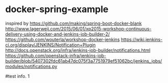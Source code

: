 # docker-spring-example

inspired by https://github.com/making/spring-boot-docker-blank
http://www.lagerweij.com/2015/06/01/xp2015-workshop-continuous-delivery-using-docker-and-jenkins-job-builder-2/
https://github.com/wouterla/workshop-docker-jenkins
https://wiki.jenkins-ci.org/display/JENKINS/Notification+Plugin
http://docs.openstack.org/infra/jenkins-job-builder/notifications.html
https://github.com/openstack-infra/jenkins-job-builder/blob/5407302fdc61ab47dc075f3a7751979ef51062bc/jenkins_jobs/modules/notifications.py


#test info.
1
